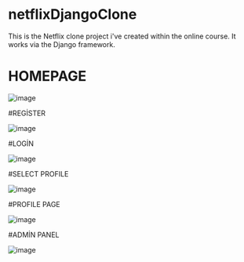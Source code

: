 # netflixDjangoClone

This is the Netflix clone project i've created within the online course. It works via the Django framework.

# HOMEPAGE

![image](https://github.com/mrTuranWebDeveloper/netflixDjangoClone/assets/126421999/14bf6a6a-7e6f-4799-853a-cee8c1c80f78)

#REGİSTER

![image](https://github.com/mrTuranWebDeveloper/netflixDjangoClone/assets/126421999/6536e9ad-3b61-4ad7-ae83-083d751da845)

#LOGİN

![image](https://github.com/mrTuranWebDeveloper/netflixDjangoClone/assets/126421999/dbccc05c-1c66-4b6f-9fae-19b68d21443b)

#SELECT PROFILE

![image](https://github.com/mrTuranWebDeveloper/netflixDjangoClone/assets/126421999/87184f2e-e1b2-44c6-a4c2-27a6370be6f5)

#PROFILE PAGE

![image](https://github.com/mrTuranWebDeveloper/netflixDjangoClone/assets/126421999/a036bc7b-0a7d-445b-bac7-2e3b32791bc1)

#ADMİN PANEL

![image](https://github.com/mrTuranWebDeveloper/netflixDjangoClone/assets/126421999/7ae8847f-caee-411f-8576-c62dfdee7a34)

